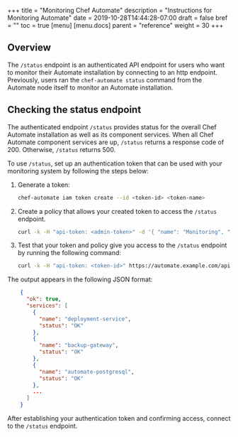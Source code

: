 +++
title = "Monitoring Chef Automate"
description = "Instructions for Monitoring Automate"
date = 2019-10-28T14:44:28-07:00
draft = false
bref = ""
toc = true
[menu]
  [menu.docs]
    parent = "reference"
    weight = 30
+++

## Overview

The `/status` endpoint is an authenticated API endpoint for users who want to monitor their Automate installation by connecting to an http endpoint. Previously, users ran the `chef-automate status` command from the Automate node itself to monitor an Automate installation.

## Checking the status endpoint

The authenticated endpoint `/status` provides status for the overall Chef Automate installation as well as its component services. 
When all Chef Automate component services are up, `/status` returns a response code of 200. Otherwise, `/status` returns 500.

To use `/status`, set up an authentication token that can be used with your monitoring system by following the steps below:

1. Generate a token:

    ```bash
    chef-automate iam token create --id <token-id> <token-name>
    ```

2. Create a policy that allows your created token to access the `/status` endpoint.

    ```bash
    curl -k -H "api-token: <admin-token>" -d '{ "name": "Monitoring", "id": "monitoring", "members": [ "token:<token-id>" ], "statements": [ { "effect": "ALLOW", "actions": [ "system:status:get" ], "projects": [ "*" ] } ] }' -X POST https://automate.example.com/apis/iam/v2/policies?pretty
    ```

3. Test that your token and policy give you access to the `/status` endpoint by running the following command:
    ```bash
    curl -k -H "api-token: <token-id>" https://automate.example.com/api/v0/status?pretty
    ```
The output appears in the following JSON format:

```json
    {
      "ok": true,
      "services": [
        {
          "name": "deployment-service",
          "status": "OK"
        },
        {
          "name": "backup-gateway",
          "status": "OK"
        },
        {
          "name": "automate-postgresql",
          "status": "OK"
        },
        ...
      ]
    }
```
After establishing your authentication token and confirming access, connect to the `/status` endpoint.
